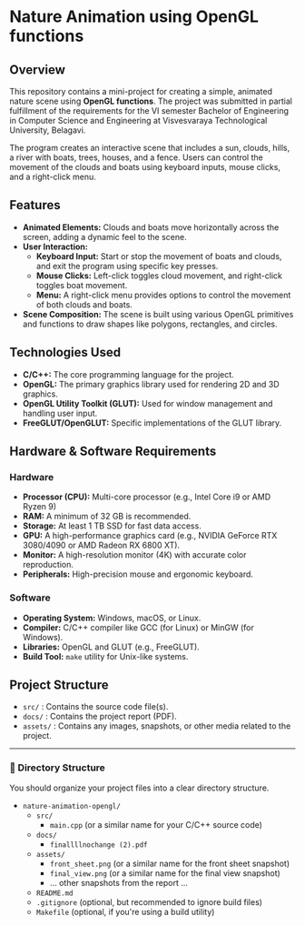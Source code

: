 # Nature Animation using OpenGL functions

## Overview
This repository contains a mini-project for creating a simple, animated nature scene using **OpenGL functions**. The project was submitted in partial fulfillment of the requirements for the VI semester Bachelor of Engineering in Computer Science and Engineering at Visvesvaraya Technological University, Belagavi.

The program creates an interactive scene that includes a sun, clouds, hills, a river with boats, trees, houses, and a fence. Users can control the movement of the clouds and boats using keyboard inputs, mouse clicks, and a right-click menu.

## Features
- **Animated Elements:** Clouds and boats move horizontally across the screen, adding a dynamic feel to the scene.
- **User Interaction:**
    - **Keyboard Input:** Start or stop the movement of boats and clouds, and exit the program using specific key presses.
    - **Mouse Clicks:** Left-click toggles cloud movement, and right-click toggles boat movement.
    - **Menu:** A right-click menu provides options to control the movement of both clouds and boats.
- **Scene Composition:** The scene is built using various OpenGL primitives and functions to draw shapes like polygons, rectangles, and circles.

## Technologies Used
- **C/C++:** The core programming language for the project.
- **OpenGL:** The primary graphics library used for rendering 2D and 3D graphics.
- **OpenGL Utility Toolkit (GLUT):** Used for window management and handling user input.
- **FreeGLUT/OpenGLUT:** Specific implementations of the GLUT library.

## Hardware & Software Requirements
### Hardware
- **Processor (CPU):** Multi-core processor (e.g., Intel Core i9 or AMD Ryzen 9)
- **RAM:** A minimum of 32 GB is recommended.
- **Storage:** At least 1 TB SSD for fast data access.
- **GPU:** A high-performance graphics card (e.g., NVIDIA GeForce RTX 3080/4090 or AMD Radeon RX 6800 XT).
- **Monitor:** A high-resolution monitor (4K) with accurate color reproduction.
- **Peripherals:** High-precision mouse and ergonomic keyboard.

### Software
- **Operating System:** Windows, macOS, or Linux.
- **Compiler:** C/C++ compiler like GCC (for Linux) or MinGW (for Windows).
- **Libraries:** OpenGL and GLUT (e.g., FreeGLUT).
- **Build Tool:** `make` utility for Unix-like systems.

## Project Structure
- `src/` : Contains the source code file(s).
- `docs/` : Contains the project report (PDF).
- `assets/` : Contains any images, snapshots, or other media related to the project.

---

### 📂 Directory Structure

You should organize your project files into a clear directory structure.

-   `nature-animation-opengl/`
    -   `src/`
        -   `main.cpp` (or a similar name for your C/C++ source code)
    -   `docs/`
        -   `finallllnochange (2).pdf`
    -   `assets/`
        -   `front_sheet.png` (or a similar name for the front sheet snapshot)
        -   `final_view.png` (or a similar name for the final view snapshot)
        -   ... other snapshots from the report ...
    -   `README.md`
    -   `.gitignore` (optional, but recommended to ignore build files)
    -   `Makefile` (optional, if you're using a build utility)
